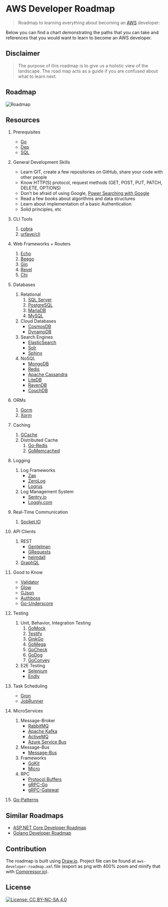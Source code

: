 # AWS Developer Roadmap

> Roadmap to learning everything about becoming an [AWS](https://aws.amazon.com/) developer:

Below you can find a chart demonstrating the paths that you can take and references that you would want to learn to become an AWS developer. 

## Disclaimer

> The purpose of this roadmap is to give us a holistic view of the landscape. The road map acts as a guide if you are confused about what to learn next. 

## Roadmap

![Roadmap](./aws-developer-roadmap.png)

## Resources

1. Prerequisites

   - [Go](https://golangbot.com/)
   - [Dep](https://github.com/golang/dep)
   - [SQL](https://www.w3schools.com/sql/default.asp)

2. General Development Skills

   - Learn GIT, create a few repositories on GitHub, share your code with other people
   - Know HTTP(S) protocol, request methods (GET, POST, PUT, PATCH, DELETE, OPTIONS)
   - Don't be afraid of using Google, [Power Searching with Google](http://www.powersearchingwithgoogle.com/)
   - Read a few books about algorithms and data structures
   - Learn about implementation of a basic Authentication
   - Solid principles, etc

3. CLI Tools
   1. [cobra](https://github.com/spf13/cobra)
   2. [urfave/cli](https://github.com/urfave/cli)

4. Web Frameworks + Routers

   1. [Echo](https://github.com/labstack/echo)
   2. [Beego](https://github.com/astaxie/beego)
   3. [Gin](https://github.com/gin-gonic/gin)
   4. [Revel](https://github.com/revel/revel)
   5. [Chi](https://github.com/go-chi/chi)

5. Databases

   1. Relational
      1. [SQL Server](https://www.microsoft.com/en-us/sql-server/sql-server-2017)
      2. [PostgreSQL](https://www.postgresql.org/)
      3. [MariaDB](https://mariadb.org/)
      4. [MySQL](https://www.mysql.com/)
   2. Cloud Databases
      - [CosmosDB](https://docs.microsoft.com/en-us/azure/cosmos-db)
      - [DynamoDB](https://aws.amazon.com/dynamodb/)
   3. Search Engines
      - [ElasticSearch](https://www.elastic.co/)
      - [Solr](http://lucene.apache.org/solr/)
      - [Sphinx](http://sphinxsearch.com/)
   4. NoSQL
      - [MongoDB](https://www.mongodb.com/)
      - [Redis](https://redis.io/)
      - [Apache Cassandra](http://cassandra.apache.org/)
      - [LiteDB](https://github.com/mbdavid/LiteDB)
      - [RavenDB](https://github.com/ravendb/ravendb)
      - [CouchDB](http://couchdb.apache.org/)

6. ORMs

   1. [Gorm](https://github.com/jinzhu/gorm)
   2. [Xorm](https://github.com/go-xorm/xorm)

7. Caching

   1. [GCache](https://github.com/bluele/gcache)
   2. Distributed Cache
      1. [Go-Redis](https://github.com/go-redis/redis)
      2. [GoMemcached](https://github.com/bradfitz/gomemcache)

8. Logging

   1. Log Frameworks
      - [Zap](https://github.com/uber-go/zap)
      - [ZeroLog](https://github.com/rs/zerolog)
      - [Logrus](https://github.com/sirupsen/logrus)
   2. Log Management System
      - [Sentry.io](http://sentry.io)
      - [Loggly.com](https://loggly.com)

9. Real-Time Communication
   1. [Socket.IO](https://socket.io/)

10. API Clients

    1. REST
       - [Gentelman](https://github.com/h2non/gentleman)
       - [GRequests](https://github.com/kennethreitz/grequests)
       - [heimdall](https://github.com/heimdal/heimdal)
    2. [GraphQL](https://graphql.org/)

11. Good to Know

    - [Validator](https://github.com/chriso/validator.js/)
    - [Glow](https://github.com/pytorch/glow)
    - [GJson](https://github.com/tidwall/gjson)
    - [Authboss](https://github.com/volatiletech/authboss)
    - [Go-Underscore](https://github.com/ahl5esoft/golang-underscore)

12. Testing

    1. Unit, Behavior, Integration Testing
       1. [GoMock](https://github.com/golang/mock)
       2. [Testify](https://github.com/stretchr/testify)
       3. [GinkGo](https://github.com/onsi/ginkgo)
       4. [GoMega](https://github.com/onsi/gomega)
       5. [GoCheck](https://github.com/go-check/check)
       6. [GoDog](https://github.com/DATA-DOG/godog)
       7. [GoConvey](https://github.com/smartystreets/goconvey)
    2. E2E Testing
       - [Selenium](https://github.com/tebeka/selenium)
       - [Endly](https://github.com/viant/endly)

13. Task Scheduling

    - [Gron](https://github.com/roylee0704/gron)
    - [JobRunner](https://github.com/bamzi/jobrunner)

14. MicroServices

    1. Message-Broker
       - [RabbitMQ](https://www.rabbitmq.com/tutorials/tutorial-one-javascript.html)
       - [Apache Kafka](https://www.npmjs.com/package/kafka-node)
       - [ActiveMQ](https://github.com/apache/activemq)
       - [Azure Service Bus](https://docs.microsoft.com/en-us/azure/service-bus-messaging/service-bus-messaging-overview)
    2. Message-Bus
       - [Message-Bus](https://github.com/vardius/message-bus)
    3. Frameworks
         - [GoKit](https://github.com/go-kit/kit)
         - [Micro](https://github.com/micro/go-micro)
    4. RPC
         - [Protocol Buffers](https://github.com/protocolbuffers/protobuf)
         - [gRPC-Go](https://github.com/grpc/grpc-go)
         - [gRPC-Gatewat](https://github.com/grpc-ecosystem/grpc-gateway)

15. [Go-Patterns](https://github.com/tmrts/go-patterns)

## Similar Roadmaps
* [ASP.NET Core Developer Roadmap](https://github.com/MoienTajik/AspNetCore-Developer-Roadmap)
* [Golang Developer Roadmap](https://github.com/Alikhll/golang-developer-roadmap)

## Contribution

The roadmap is built using [Draw.io](https://www.draw.io/). Project file can be found at `aws-developer-roadmap.xml` file (export as png with 400% zoom and minify that with [Compressor.io](https://compressor.io/compress)).

## License

[![License: CC BY-NC-SA 4.0](https://img.shields.io/badge/License-CC%20BY--NC--SA%204.0-lightgrey.svg)](https://creativecommons.org/licenses/by-nc-sa/4.0/)

